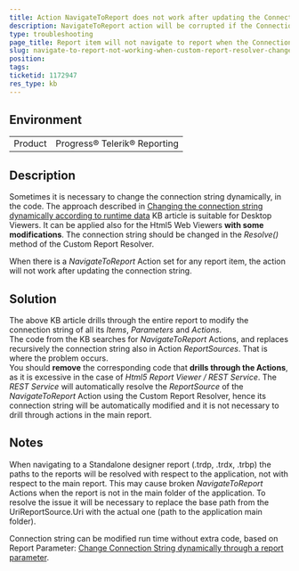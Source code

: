 ```yaml
---
title: Action NavigateToReport does not work after updating the Connection String dynamically in a Custom Report Resolver
description: NavigateToReport action will be corrupted if the Connection String is changed dynamically in the Custom Report Resolver
type: troubleshooting
page_title: Report item will not navigate to report when the Connection String is modified dynamically in the code
slug: navigate-to-report-not-working-when-custom-report-resolver-changes-connectionstring-dynamically
position: 
tags: 
ticketid: 1172947
res_type: kb
---
```


## Environment
<table>
	<tr>
		<td>Product</td>
		<td>Progress® Telerik® Reporting</td>
	</tr>
</table>


## Description
Sometimes it is necessary to change the connection string dynamically, in the code. The approach described in  [Changing the connection string dynamically according to runtime data](https://www.telerik.com/support/kb/reporting/details/changing-the-connection-string-dynamically-according-to-runtime-data) KB article is suitable for Desktop Viewers.
It can be applied also for the Html5 Web Viewers __with some modifications__. The connection string should be changed in the _Resolve()_ method of the Custom Report Resolver.

When there is a _NavigateToReport_ Action set for any report item, the action will not work after updating the connection string.

## Solution
The above KB article drills through the entire report to modify the connection string of all its _Items_, _Parameters_ and _Actions_.  
The code from the KB searches for _NavigateToReport_ Actions, and replaces recursively the connection string also in Action _ReportSources_. That is where the problem occurs.  
You should **remove** the corresponding code that **drills through the Actions**, as it is excessive in the case of _Html5 Report Viewer / REST Service_. 
The _REST Service_ will automatically resolve the _ReportSource_ of the _NavigateToReport_ Action using the Custom Report Resolver, hence its connection string will be automatically modified and it is not necessary to drill through actions in the main report.  

## Notes
When navigating to a Standalone designer report (.trdp, .trdx, .trbp) the paths to the reports will be resolved with respect to the application, not with respect to the main report. This may cause broken _NavigateToReport_ Actions when the report is not in the main folder of the application. To resolve the issue it will be necessary to replace the base path from the UriReportSource.Uri with the actual one (path to the application main folder).


Connection string can be modified run time without extra code, based on Report Parameter: [Change Connection String dynamically through a report parameter](https://docs.telerik.com/reporting/knowledge-base/how-to-pass-connectionstring-to-report-dynamically-through-report-parameter).
